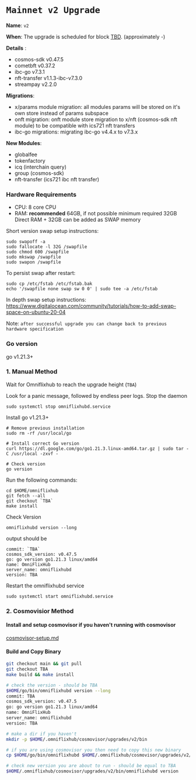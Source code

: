# `Mainnet v2 Upgrade `

**Name**: `v2`

**When**: The upgrade is scheduled for block [TBD](https://mintscan.io/omniflix/block/TBD). (approximately -)

**Details** :
- cosmos-sdk v0.47.5
- cometbft v0.37.2
- ibc-go v7.3.1
- nft-transfer v1.1.3-ibc-v7.3.0
- streampay v2.2.0

**Migrations**:
- x/params module migration: all modules params will be stored on it's own store instead of params subspace
- onft migration: onft module store migration to x/nft (cosmos-sdk nft module) to be compatible with ics721 nft transfers
- ibc-go migrations: migrating ibc-go v4.4.x to v7.3.x

**New Modules**:
- globalfee
- tokenfactory
- icq (interchain query)
- group (cosmos-sdk)
- nft-transfer (ics721 ibc nft transfer)

### Hardware Requirements
- CPU: 8 core CPU
- RAM: **recommended** 64GB, if not possible minimum required 32GB Direct RAM + 32GB can be added as SWAP memory

Short version swap setup instructions:

``` {.sh}
sudo swapoff -a
sudo fallocate -l 32G /swapfile
sudo chmod 600 /swapfile
sudo mkswap /swapfile
sudo swapon /swapfile
```

To persist swap after restart:

``` {.sh}
sudo cp /etc/fstab /etc/fstab.bak
echo '/swapfile none swap sw 0 0' | sudo tee -a /etc/fstab
```

In depth swap setup instructions:
<https://www.digitalocean.com/community/tutorials/how-to-add-swap-space-on-ubuntu-20-04>

Note: `after successful upgrade you can change back to previous hardware specification`
### Go version

go v1.21.3+

### 1. Manual Method
Wait for Omniflixhub to reach the upgrade height (`TBA`)

Look for a panic message, followed by endless peer logs. Stop the daemon
```
sudo systemctl stop omniflixhubd.service
```

Install go v1.21.3+
```
# Remove previous installation
sudo rm -rf /usr/local/go

# Install correct Go version
curl https://dl.google.com/go/go1.21.3.linux-amd64.tar.gz | sudo tar -C /usr/local -zxvf -

# Check version
go version
```

Run the following commands:

```
cd $HOME/omniflixhub
git fetch --all
git checkout `TBA`
make install
```
Check Version
```
omniflixhubd version --long
```
output should be
```
commit: `TBA`
cosmos_sdk_version: v0.47.5
go: go version go1.21.3 linux/amd64
name: OmniFlixHub
server_name: omniflixhubd
version: TBA
```
Restart the omniflixhubd service

```
sudo systemctl start omniflixhubd.service
```

### 2. Cosmovisior Method
#### Install and setup cosmovisor if you haven't running with cosmovisor

  [cosmovisor-setup.md](https://github.com/OmniFlix/docs/blob/main/guides/mainnet/omniflixhub-1/cosmovisor-setup.md)


#### Build and Copy Binary

```bash
git checkout main && git pull
git checkout TBA
make build && make install

# check the version - should be TBA
$HOME/go/bin/omniflixhubd version --long
commit: TBA
cosmos_sdk_version: v0.47.5
go: go version go1.21.3 linux/amd64
name: OmniFlixHub
server_name: omniflixhubd
version: TBA

# make a dir if you haven't
mkdir -p $HOME/.omniflixhub/cosmovisor/upgrades/v2/bin

# if you are using cosmovisor you then need to copy this new binary
cp $HOME/go/bin/omniflixhubd $HOME/.omniflixhub/cosmovisor/upgrades/v2/bin

# check new version you are about to run - should be equal to TBA
$HOME/.omniflixhub/cosmovisor/upgrades/v2/bin/omniflixhubd version
